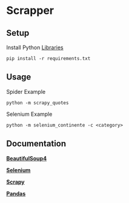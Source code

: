 # Scrapper

Setup
----------
Install Python [Libraries](https://pypi.org/)

    pip install -r requirements.txt

Usage
----------
Spider Example

    python -m scrapy_quotes

Selenium Example

    python -m selenium_continente -c <category>

Documentation
----------
[**BeautifulSoup4**](https://www.crummy.com/software/BeautifulSoup/bs4/doc/)

[**Selenium**](https://www.selenium.dev/selenium/docs/api/py/api.html)

[**Scrapy**](https://docs.scrapy.org/en/latest/)

[**Pandas**](https://pandas.pydata.org/pandas-docs/stable/)
